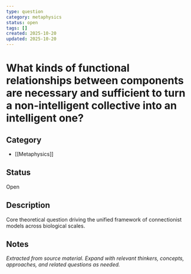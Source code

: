 ```yaml
---
type: question
category: metaphysics
status: open
tags: []
created: 2025-10-20
updated: 2025-10-20
---
```


# What kinds of functional relationships between components are necessary and sufficient to turn a non-intelligent collective into an intelligent one?

## Category

- [[Metaphysics]]

## Status

Open

## Description

Core theoretical question driving the unified framework of connectionist models across biological scales.

## Notes

*Extracted from source material. Expand with relevant thinkers, concepts, approaches, and related questions as needed.*
